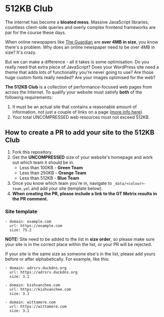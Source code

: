 # 512KB Club

The internet has become a **bloated mess**. Massive JavaScript libraries, countless client-side queries and overly complex frontend frameworks are par for the course these days.

When online newspapers like [The Guardian](https://www.theguardian.com/uk) are **over 4MB in size**, you know there's a problem. Why does an online newspaper need to be over 4MB in size? It's crazy.

But we can make a difference - all it takes is some optimisation. Do you really need that extra piece of JavaScript? Does your WordPress site need a theme that adds lots of functionality you're never going to use? Are those huge custom fonts really needed? Are your images optimised for the web?

**The 512KB Club** is a collection of performance-focused web pages from across the Internet. To qualify your website must satisfy **both** of the following requirements:

1. It must be an actual site that contains a reasonable amount of information, not just a couple of links on a page ([more info here](https://512kb.club/#lightweight-notice)).
2. Your total UNCOMPRESSED web resources must not exceed 512KB.

## How to create a PR to add your site to the 512KB Club

1. Fork this repository.
2. Get the **UNCOMPRESSED** size of your website's homepage and work out which team it should be in.
    * Less than 100KB - **Green Team**
    * Less than 250KB - **Orange Team**
    * Less than 512KB - **Blue Team**
3. Once you know which team you're in, navigate to `_data/<colour>-team.yml` and add your site (template below).
4.  **When creating the PR, please include a link to the GT Metrix results in the PR comment.**

### Site template

```
- domain: example.com
  url: https://example.com
  size: 75.2
```

**NOTE:** Site need to be added to the list in **size order**, so please make sure your site is in the correct place within the list, or your PR will be rejected.

If your site is the same size as someone else's in the list, please add yours before or after alphabetically. For example, like this:

```
- domain: adrsrv.duckdns.org
  url: https://adrsrv.duckdns.org
  size: 3.1

- domain: kishvanchee.com
  url: https://kishvanchee.com
  size: 3.1

- domain: wittamore.com
  url: https://wittamore.com
  size: 3.1
```
